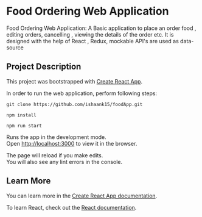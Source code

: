 # Food Ordering Web Application

   Food Ordering Web Application:
   A Basic application to place an order food , editing orders, cancelling , viewing the details of the order etc. It is designed  with the help of React , Redux, mockable API's are used as data-source

## Project Description

This project was bootstrapped with [Create React App](https://github.com/facebook/create-react-app).

In order to run the web application, perform following steps:

`git clone https://github.com/ishaank15/foodApp.git`

`npm install`

`npm run start`

Runs the app in the development mode.<br>
Open [http://localhost:3000](http://localhost:3000) to view it in the browser.

The page will reload if you make edits.<br>
You will also see any lint errors in the console.

## Learn More

You can learn more in the [Create React App documentation](https://facebook.github.io/create-react-app/docs/getting-started).

To learn React, check out the [React documentation](https://reactjs.org/).

